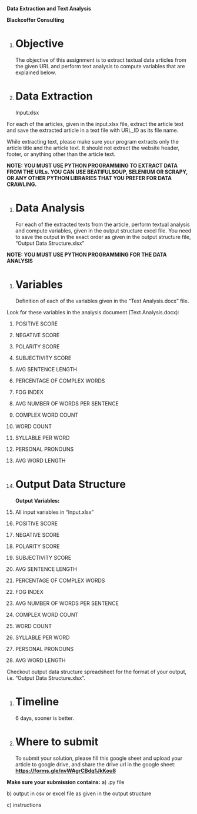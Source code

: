 **Data Extraction and Text Analysis**

**Blackcoffer Consulting**

1. # **Objective**

   The objective of this assignment is to extract textual data articles from the given URL and perform text analysis to compute variables that are explained below.

1. # **Data Extraction**
   Input.xlsx

For each of the articles, given in the input.xlsx file, extract the article text and save the extracted article in a text file with URL_ID as its file name.

While extracting text, please make sure your program extracts only the article title and the article text. It should not extract the website header, footer, or anything other than the article text.

**NOTE: YOU MUST USE PYTHON PROGRAMMING TO EXTRACT DATA FROM THE URLs. YOU CAN USE BEATIFULSOUP, SELENIUM OR SCRAPY, OR ANY OTHER PYTHON LIBRARIES THAT YOU PREFER FOR DATA CRAWLING.**

1. # **Data Analysis**
   For each of the extracted texts from the article, perform textual analysis and compute variables, given in the output structure excel file. You need to save the output in the exact order as given in the output structure file, “Output Data Structure.xlsx”

**NOTE: YOU MUST USE PYTHON PROGRAMMING FOR THE DATA ANALYSIS**

1. # **Variables**
   Definition of each of the variables given in the “Text Analysis.docx” file.

Look for these variables in the analysis document (Text Analysis.docx):

1. POSITIVE SCORE
1. NEGATIVE SCORE
1. POLARITY SCORE
1. SUBJECTIVITY SCORE
1. AVG SENTENCE LENGTH
1. PERCENTAGE OF COMPLEX WORDS
1. FOG INDEX
1. AVG NUMBER OF WORDS PER SENTENCE
1. COMPLEX WORD COUNT
1. WORD COUNT
1. SYLLABLE PER WORD
1. PERSONAL PRONOUNS
1. AVG WORD LENGTH

1. # **Output Data Structure**

   **Output Variables:**

1. All input variables in “Input.xlsx”
1. POSITIVE SCORE
1. NEGATIVE SCORE
1. POLARITY SCORE
1. SUBJECTIVITY SCORE
1. AVG SENTENCE LENGTH
1. PERCENTAGE OF COMPLEX WORDS
1. FOG INDEX
1. AVG NUMBER OF WORDS PER SENTENCE
1. COMPLEX WORD COUNT
1. WORD COUNT
1. SYLLABLE PER WORD
1. PERSONAL PRONOUNS
1. AVG WORD LENGTH

Checkout output data structure spreadsheet for the format of your output, i.e. “Output Data Structure.xlsx”.

1. # **Timeline**

   6 days, sooner is better.

1. # **Where to submit**
   To submit your solution, please fill this google sheet and upload your article to google drive, and share the drive url in the google sheet: **<https://forms.gle/nvWAgrCBdq1JkKou8>**

**Make sure your submission contains:**
a) .py file

b) output in csv or excel file as given in the output structure

c) instructions

